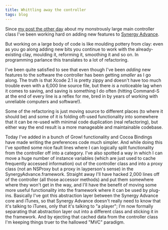 ```yaml
---
title: Whittling away the controller
tags: blog
---
```


Since [my post the other day](http://typechecked.net/a/about/wincent/weblog/archives/2005/07/synergy_advance_1.php) about my monstrously large main controller class I've been working hard on adding new features to [Synergy Advance](http://typechecked.net/a/products/synergy-advance/).

But working on a large body of code is like moulding pottery from clay: even as you go along adding new bits you continue to work with the already-existing clay, moulding it, reforming it, smoothing it and so on. In programming parlance this translates to a lot of refactoring.

I've been quite satisfied to see that even though I've been _adding_ new features to the software the controller has been getting _smaller_ as I go along. The truth is that Xcode 2.1 is pretty zippy and doesn't have too much trouble even with a 6,000 line source file, but there _is_ a noticeable lag when it comes to saving, and saving is something I do often (hitting Command-S at the end of every line is a reflex for me, bred in by years of working with unreliable computers and software!).

Some of the refactoring is just moving source to different places (to where it should be) and some of it is folding oft-used functionality into somewhere that it can be re-used with minimal code duplication (real refactoring), but either way the end result is a more manageable and maintainable codebase.

Today I've added in a bunch of Growl functionality and Cocoa Bindings have made writing the preferences code much simpler. And while doing this I've spotted some nice fault lines where I can logically split functionality from the controller off into a category. I've also spotted a way in which I can move a huge number of instance variables (which are just used to cache frequently accessed information) out of the controller class and into a proxy class (not an NSProxy but a proxy in layperson's sense) in the SynergyAdvance.framework. Straight away I'll have hacked 2,000 lines off of the controller (all those accessor methods) and put them somewhere where they won't get in the way, and I'll have the benefit of moving some more useful functionality into the framework where it can be used by plug-ins. Basically I've got this abstraction layer between the Synergy Advance core and iTunes, so that Synergy Advance doesn't really need to know that it's talking to iTunes, only that it's talking to "a player"; I'm now formally separating that abstraction layer out into a different class and sticking it in the framework. And by ejecting that cached data from the controller class I'm keeping things truer to the hallowed "MVC" paradigm.
